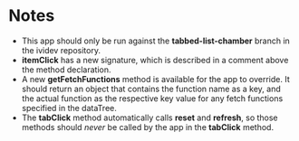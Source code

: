 # Notes
- This app should only be run against the **tabbed-list-chamber** branch in the ividev repository.
- **itemClick** has a new signature, which is described in a comment above the method declaration.
- A new **getFetchFunctions** method is available for the app to override. It should return an object that contains the function name as a key, and the actual function as the respective key value for any fetch functions specified in the dataTree.
- The **tabClick** method automatically calls **reset** and **refresh**, so those methods should _never_ be called by the app in the **tabClick** method.
